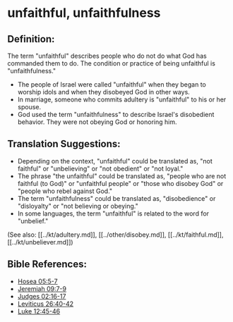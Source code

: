 # unfaithful, unfaithfulness #

## Definition: ##

The term "unfaithful" describes people who do not do what God has commanded them to do. The condition or practice of being unfaithful is "unfaithfulness."

 * The people of Israel were called "unfaithful" when they began to worship idols and when they disobeyed God in other ways.
 * In marriage, someone who commits adultery is "unfaithful" to his or her spouse.
 * God used the term "unfaithfulness" to describe Israel's disobedient behavior. They were not obeying God or honoring him.

## Translation Suggestions: ##

 * Depending on the context, "unfaithful" could be translated as, "not faithful" or "unbelieving" or "not obedient" or "not loyal."
 * The phrase "the unfaithful" could be translated as, "people who are not faithful (to God)" or "unfaithful people" or "those who disobey God" or "people who rebel against God."
 * The term "unfaithfulness" could be translated as, "disobedience" or "disloyalty" or "not believing or obeying."
 * In some languages, the term "unfaithful" is related to the word for "unbelief."

(See also: [[../kt/adultery.md]], [[../other/disobey.md]], [[../kt/faithful.md]], [[../kt/unbeliever.md]])

## Bible References: ##

* [Hosea 05:5-7](en/tn/hos/help/05/05)
* [Jeremiah 09:7-9](en/tn/jer/help/09/07)
* [Judges 02:16-17](en/tn/jdg/help/02/16)
* [Leviticus 26:40-42](en/tn/lev/help/26/40)
* [Luke 12:45-46](en/tn/luk/help/12/45)